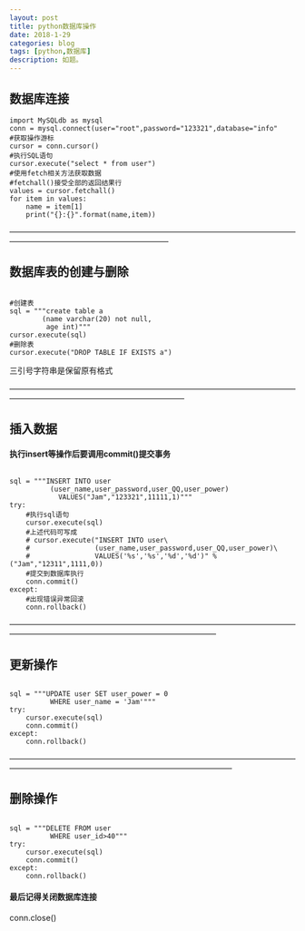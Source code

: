 ```yaml
---
layout: post
title: python数据库操作
date: 2018-1-29
categories: blog
tags: [python,数据库]
description: 如题。
---
```




## 数据库连接
<pre><code>import MySQLdb as mysql
conn = mysql.connect(user="root",password="123321",database="info"
#获取操作游标
cursor = conn.cursor()
#执行SQL语句
cursor.execute("select * from user")
#使用fetch相关方法获取数据
#fetchall()接受全部的返回结果行
values = cursor.fetchall()
for item in values:
    name = item[1]
    print("{}:{}".format(name,item))
</code></pre>
————————————————————————————————————————————————————————
## 数据库表的创建与删除
<pre><code>
#创建表
sql = """create table a
        (name varchar(20) not null,
         age int)"""
cursor.execute(sql)
#删除表
cursor.execute("DROP TABLE IF EXISTS a")
</code></pre>

三引号字符串是保留原有格式

——————————————————————————————————————————————————————————
## 插入数据
#### 执行insert等操作后要调用commit()提交事务
<pre><code>
sql = """INSERT INTO user
          (user_name,user_password,user_QQ,user_power)
            VALUES("Jam","123321",11111,1)"""
try:
    #执行sql语句
    cursor.execute(sql)
    #上述代码可写成
    # cursor.execute("INSERT INTO user\
    #                (user_name,user_password,user_QQ,user_power)\
    #                VALUES('%s','%s','%d','%d')" %("Jam","12311",1111,0))
    #提交到数据库执行
    conn.commit()
except:
    #出现错误异常回滚
    conn.rollback()
</code></pre>
——————————————————————————————————————————————————————————————
## 更新操作
<pre><code>
sql = """UPDATE user SET user_power = 0
          WHERE user_name = 'Jam'"""
try:
    cursor.execute(sql)
    conn.commit()
except:
    conn.rollback()
</code></pre>
————————————————————————————————————————————————————————————————
## 删除操作
<pre><code>
sql = """DELETE FROM user
          WHERE user_id>40"""
try:
    cursor.execute(sql)
    conn.commit()
except:
    conn.rollback()
</code></pre>
#### 最后记得关闭数据库连接

conn.close()










